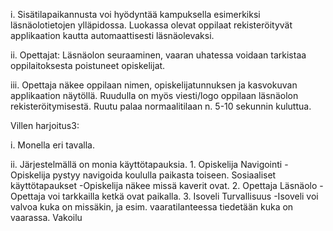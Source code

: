 i. Sisätilapaikannusta voi hyödyntää kampuksella esimerkiksi läsnäolotietojen ylläpidossa. Luokassa olevat oppilaat rekisteröityvät applikaation kautta automaattisesti läsnäolevaksi.

ii. Opettajat: Läsnäolon seuraaminen, vaaran uhatessa voidaan tarkistaa oppilaitoksesta poistuneet opiskelijat.

iii. Opettaja näkee oppilaan nimen, opiskelijatunnuksen ja kasvokuvan applikaation näytöllä. Ruudulla on myös viesti/logo oppilaan läsnäolon rekisteröitymisestä. Ruutu palaa normaalitilaan n. 5-10 sekunnin kuluttua.



Villen harjoitus3:

i. Monella eri tavalla.

ii. Järjestelmällä on monia käyttötapauksia.
	1. Opiskelija
		Navigointi
			-Opiskelija pystyy navigoida koululla paikasta toiseen.
		Sosiaaliset käyttötapaukset
			-Opiskelija näkee missä kaverit ovat.
	2. Opettaja
		Läsnäolo
			-Opettaja voi tarkkailla ketkä ovat paikalla.
	3. Isoveli
		Turvallisuus
			-Isoveli voi valvoa kuka on missäkin, ja esim. vaaratilanteessa tiedetään kuka on vaarassa.
		Vakoilu